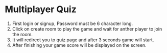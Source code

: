 # Multiplayer Quiz  
1. First login or signup, Password must be 6 character long.  
2. Click on create room to play the game and wait for anther player to join the room.  
3. It will redirect you to quiz page and after 3 seconds game will start.  
4. After finishing your game score will be displayed on the screen.